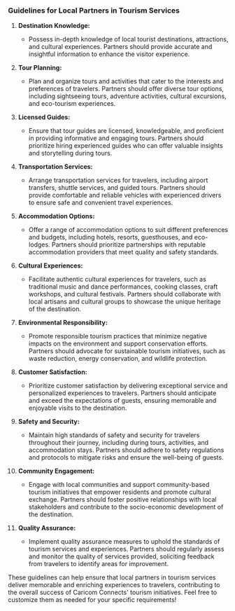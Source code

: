 ### Guidelines for Local Partners in Tourism Services

1. **Destination Knowledge:**
   - Possess in-depth knowledge of local tourist destinations, attractions, and cultural experiences. Partners should provide accurate and insightful information to enhance the visitor experience.

2. **Tour Planning:**
   - Plan and organize tours and activities that cater to the interests and preferences of travelers. Partners should offer diverse tour options, including sightseeing tours, adventure activities, cultural excursions, and eco-tourism experiences.

3. **Licensed Guides:**
   - Ensure that tour guides are licensed, knowledgeable, and proficient in providing informative and engaging tours. Partners should prioritize hiring experienced guides who can offer valuable insights and storytelling during tours.

4. **Transportation Services:**
   - Arrange transportation services for travelers, including airport transfers, shuttle services, and guided tours. Partners should provide comfortable and reliable vehicles with experienced drivers to ensure safe and convenient travel experiences.

5. **Accommodation Options:**
   - Offer a range of accommodation options to suit different preferences and budgets, including hotels, resorts, guesthouses, and eco-lodges. Partners should prioritize partnerships with reputable accommodation providers that meet quality and safety standards.

6. **Cultural Experiences:**
   - Facilitate authentic cultural experiences for travelers, such as traditional music and dance performances, cooking classes, craft workshops, and cultural festivals. Partners should collaborate with local artisans and cultural groups to showcase the unique heritage of the destination.

7. **Environmental Responsibility:**
   - Promote responsible tourism practices that minimize negative impacts on the environment and support conservation efforts. Partners should advocate for sustainable tourism initiatives, such as waste reduction, energy conservation, and wildlife protection.

8. **Customer Satisfaction:**
   - Prioritize customer satisfaction by delivering exceptional service and personalized experiences to travelers. Partners should anticipate and exceed the expectations of guests, ensuring memorable and enjoyable visits to the destination.

9. **Safety and Security:**
   - Maintain high standards of safety and security for travelers throughout their journey, including during tours, activities, and accommodation stays. Partners should adhere to safety regulations and protocols to mitigate risks and ensure the well-being of guests.

10. **Community Engagement:**
    - Engage with local communities and support community-based tourism initiatives that empower residents and promote cultural exchange. Partners should foster positive relationships with local stakeholders and contribute to the socio-economic development of the destination.

11. **Quality Assurance:**
    - Implement quality assurance measures to uphold the standards of tourism services and experiences. Partners should regularly assess and monitor the quality of services provided, soliciting feedback from travelers to identify areas for improvement.

These guidelines can help ensure that local partners in tourism services deliver memorable and enriching experiences to travelers, contributing to the overall success of Caricom Connects' tourism initiatives. Feel free to customize them as needed for your specific requirements!
